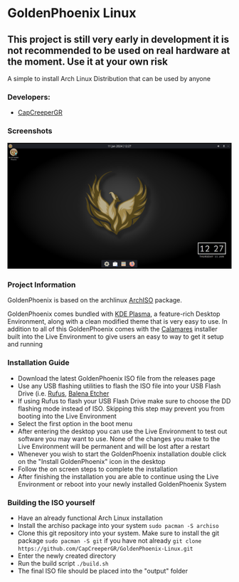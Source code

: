 
# GoldenPhoenix Linux

## This project is still very early in development it is not recommended to be used on real hardware at the moment. Use it at your own risk

A simple to install Arch Linux Distribution that can be used by anyone

### Developers:
- [CapCreeperGR](https://github.com/Capcreepergr)

### Screenshots
![GoldenPhoenix Desktop](screenshots/screenshot-01.png?raw=true)

### Project Information
GoldenPhoenix is based on the archlinux [ArchISO](https://gitlab.archlinux.org/archlinux/archiso) package.

GoldenPhoenix comes bundled with [KDE Plasma](https://kde.org/plasma-desktop/), a feature-rich Desktop Environment, along with a clean modified theme that is very easy to use. In addition to all of this GoldenPhoenix comes with the [Calamares](https://calamares.io/) installer built into the Live Environment to give users an easy to way to get it setup and running

### Installation Guide
- Download the latest GoldenPhoenix ISO file from the releases page
- Use any USB flashing utilities to flash the ISO file into your USB Flash Drive (i.e. [Rufus](https://rufus.ie/en/), [Balena Etcher](https://etcher.balena.io/)
- If using Rufus to flash your USB Flash Drive make sure to choose the DD flashing mode instead of ISO. Skipping this step may prevent you from booting into the Live Environment
- Select the first option in the boot menu
- After entering the desktop you can use the Live Environment to test out software you may want to use. None of the changes you make to the Live Environment will be permanent and will be lost after a restart
- Whenever you wish to start the GoldenPhoenix installation double click on the "Install GoldenPhoenix" icon in the desktop
- Follow the on screen steps to complete the installation
- After finishing the installation you are able to continue using the Live Environment or reboot into your newly installed GoldenPhoenix System

### Building the ISO yourself
- Have an already functional Arch Linux installation
- Install the archiso package into your system `sudo pacman -S archiso`
- Clone this git repository into your system. Make sure to install the git package `sudo pacman -S git` if you have not already `git clone https://github.com/CapCreeperGR/GoldenPhoenix-Linux.git`
- Enter the newly created directory
- Run the build script `./build.sh`
- The final ISO file should be placed into the "output" folder
